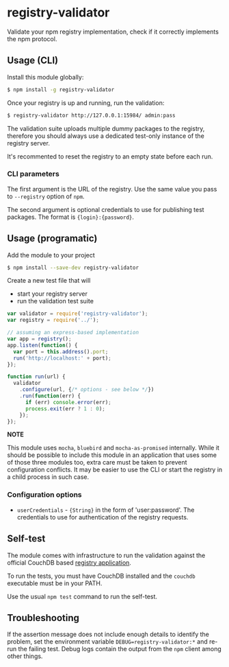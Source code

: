 # registry-validator

Validate your npm registry implementation,
check if it correctly implements the npm protocol.

## Usage (CLI)

Install this module globally:

```sh
$ npm install -g registry-validator
```

Once your registry is up and running, run the validation:

```sh
$ registry-validator http://127.0.0.1:15984/ admin:pass
```

The validation suite uploads multiple dummy packages to the registry,
therefore you should always use a dedicated test-only instance of the registry
server.

It's recommented to reset the registry to an empty state before each run.

### CLI parameters

The first argument is the URL of the registry. Use the same value 
you pass to `--registry` option of `npm`.

The second argument is optional credentials to use for publishing test
packages. The format is `{login}:{password}`.


## Usage (programatic)

Add the module to your project

```sh
$ npm install --save-dev registry-validator
```

Create a new test file that will

 - start your registry server
 - run the validation test suite

```js
var validator = require('registry-validator');
var registry = require('../');

// assuming an express-based implementation
var app = registry();
app.listen(function() {
  var port = this.address().port;
  run('http://localhost:' + port);
});

function run(url) {
  validator
    .configure(url, {/* options - see below */})
    .run(function(err) {
      if (err) console.error(err);
      process.exit(err ? 1 : 0);
    });
});
```

**NOTE**

This module uses `mocha`, `bluebird` and `mocha-as-promised` internally.
While it should be possible to include this module in an application that uses
some of those three modules too, extra care must be taken to prevent
configuration conflicts. It may be easier to use the CLI or start the registry
in a child process in such case.

### Configuration options

 - `userCredentials` - `{String}` in the form of 'user:password'.
   The credentials to use for authentication of the registry requests.

## Self-test

The module comes with infrastructure to run the validation against the official
CouchDB based [registry application](https://github.com/npm/npmjs.org).

To run the tests, you must have CouchDB installed and the `couchdb` executable
must be in your PATH.

Use the usual `npm test` command to run the self-test.

## Troubleshooting

If the assertion message does not include enough details to identify the
problem, set the environment variable `DEBUG=registry-validator:*`
and re-run the failing test. Debug logs contain the output from
the `npm` client among other things.
